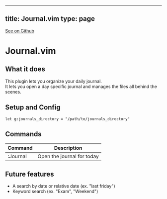 
---
title: Journal.vim
type: page
---

[See on Github](https://github.com/jakeroggenbuck/Journal.vim/)

# Journal.vim

## What it does
This plugin lets you organize your daily journal.<br>
It lets you open a day specific journal and manages the files all behind the scenes.

## Setup and Config
```vim
let g:journals_directory = "/path/to/journals_directory"
```

## Commands
| Command  | Description                |
|----------|----------------------------|
| :Journal | Open the journal for today |

## Future features
- A search by date or relative date (ex. "last friday")
- Keyword search (ex. "Exam", "Weekend")

